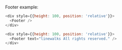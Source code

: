 Footer example:

```js
<div style={{height: 100, position: 'relative'}}>
  <Footer />
</div>
```

```js
<div style={{height: 100, position: 'relative'}}>
  <Footer text="linewalks All rights reserved." />
</div>
```